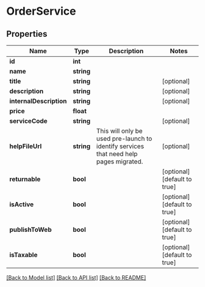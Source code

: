 # OrderService

## Properties
Name | Type | Description | Notes
------------ | ------------- | ------------- | -------------
**id** | **int** |  | 
**name** | **string** |  | 
**title** | **string** |  | [optional] 
**description** | **string** |  | [optional] 
**internalDescription** | **string** |  | [optional] 
**price** | **float** |  | 
**serviceCode** | **string** |  | [optional] 
**helpFileUrl** | **string** | This will only be used pre-launch to identify services that need help pages migrated. | [optional] 
**returnable** | **bool** |  | [optional] [default to true]
**isActive** | **bool** |  | [optional] [default to true]
**publishToWeb** | **bool** |  | [optional] [default to true]
**isTaxable** | **bool** |  | [optional] [default to true]

[[Back to Model list]](../README.md#documentation-for-models) [[Back to API list]](../README.md#documentation-for-api-endpoints) [[Back to README]](../README.md)


